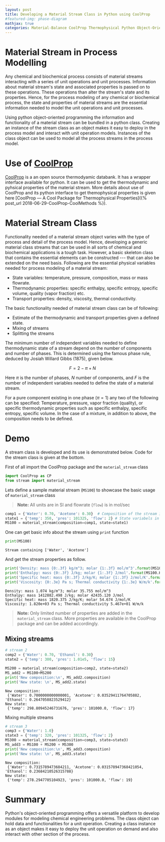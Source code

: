 ```yaml
---
layout: post
title: Developing a Material Stream Class in Python using CoolProp  
#featured-img: phase-diagram
mathjax: true
categories: Material-Balance CoolProp Thermophysical Python Object-Oriented-Programming
---
```


# Material Stream in Process Modelling

Any chemical and biochemical process consists of material streams interacting with a series of unit operations and unit processes. Information about material stream's state and associated properties is passed on to these operations. These operations than alter the stream's state and its properties. Hence, for the process modeling of any chemical or biochemical process, the state and properties of material streams are the essential information needed to model the unit operations and unit processes.

Using python object-oriented programming the information and functionality of a material stream can be bundled in a python class. Creating an instance of the stream class as an object makes it easy to deploy in the process model and interact with unit operation models. Instances of the class object can be used to model all the process streams in the process model.

# Use of [CoolProp](http://www.coolprop.org/index.html)

[CoolProp](http://www.coolprop.org/index.html) is a an open source thermodyamic databank. It has a wrapper interface available for python. It can be used to get the thermodynamic and pyhsical properties of the material stream. More details about use of CoolProp and its python interface to get themophysical properties is given here [CoolProp — A Cool Package for Thermophysical Properties]({% post_url 2018-06-29-CoolProp-CoolMethods %}).

# Material Stream Class

Functionality needed of a material stream object varies with the type of process and detail of the process model. Hence, developing a generic material class streams that can be used in all sorts of chemical and biochemical applications is a tough task. However, a basic skeleton class that contains the essential elements can be constructed --- that can also be extended on the need basis. Following are the essential physical variables needed for process modeling of a material stream:

- State variables: temperature, pressure, composition, mass or mass flowrate.
- Thermodynamic properties: specific enthalpy, specific entropy, specific volume, quality (vapor fraction) etc.
- Transport properties: density, viscosity, thermal conductivity.

The basic functionality needed of material stream class can be of following:

- Estimate of the thermodynamic and transport properties given a defined state.
- Mixing of streams
- Splitting the streams


The minimum number of independent variables needed to define thermodynamic state of a stream depend on the number of components and number of phases. This is determined using the famous phase rule, deduced by Josiah Willard Gibbs (1875), given below.  

$$
F = 2 - \pi + N
$$

Here $\pi$ is the number of phases, $N$ number of components, and $F$ is the number of independent variables needed to define the state of a material stream. 

For a pure component existing in one phase ($\pi  = 1$) any two of the following can be specified: Temperature, pressure, vapor fraction (quality), or specific thermodynamic properties such as specific enthalpy, specific entropy, specific volume. In the case of a mixture, in addition to above, the composition needs to be defined.

# Demo
A stream class is developed and its use is demonstrated below. Code for the stream class is given at the bottom.

First of all import the CoolProp package and the `material_stream` class


```python
import CoolProp as CP
from stream import material_stream
```

Lets define a sample material stream (`MS100`) to showcase the basic usage of `material_stream` class

> **Note:** All units are in SI and flowrate (`flow`) is in mol/sec


```python
comp1 = {'Water': 0.70, 'Acetone': 0.30}  # Composition of the stream in mole fraction
state1 = {'temp': 350, 'pres': 101325, 'flow': 2} # State variabels in K, pa, and mol/sec respectively 
MS100 = material_stream(composition=comp1, state=state1)
```

One can get basic info about the stream using `print` function


```python
print(MS100)
```

    Stream containing ['Water', 'Acetone']
    

And get the stream properties as follow.


```python
print('Density: mass {0:.3f} kg/m^3; molar {1:.3f} mol/m^3'.format(MS100.Dmass, MS100.Dmolar))
print('Enthalpy: mass {0:.3f} J/kg; molar {1:.3f} J/mol'.format(MS100.Hmass, MS100.Hmolar))
print('Specific heat: mass {0:.3f} J/kg/K; molar {1:.3f} J/mol/K'.format(MS100.Cpmass, MS100.Cpmolar))
print('Viscosity: {0:.3e} Pa s; Thermal conductivity {1:.3e} W/m/k'.format(MS100.Cpmass, MS100.Cpmolar))
```

    Density: mass 1.074 kg/m^3; molar 35.755 mol/m^3
    Enthalpy: mass 1412882.498 J/kg; molar 42435.120 J/mol
    Specific heat: mass 1820.375 J/kg/K; molar 54.674 J/mol/K
    Viscosity: 1.820e+03 Pa s; Thermal conductivity 5.467e+01 W/m/k
    

> **Note:** Only limited number of properties are added in the `material_stream` class. More properties are available in the CoolProp package and can be added accordingly.

## Mixing streams


```python
# stream 2
comp2 = {'Water': 0.70, 'Ethanol': 0.30}
state2 = {'temp': 300, 'pres': 1.01e5, 'flow': 15}

MS200 = material_stream(composition=comp2, state=state2)
MS_add2 = MS100+MS200
print('New composition:\n', MS_add2.composition)
print('New state: \n', MS_add2.state)
```

    New composition:
     {'Water': 0.7000000000000001, 'Acetone': 0.03529411764705882, 'Ethanol': 0.2647058823529412}
    New state: 
     {'temp': 298.80945246731676, 'pres': 101000.0, 'flow': 17}
    

Mixing multiple streams


```python
# stream 3
comp3 = {'Water': 1.0}
state3 = {'temp': 320, 'pres': 101325, 'flow': 2}
MS300 = material_stream(composition=comp3, state=state3)
MS_add3 = MS100 + MS200 + MS300
print('New composition:\n', MS_add3.composition)
print('New state: \n', MS_add3.state)
```

    New composition:
     {'Water': 0.7315789473684211, 'Acetone': 0.031578947368421054, 'Ethanol': 0.23684210526315788}
    New state: 
     {'temp': 278.2947705104923, 'pres': 101000.0, 'flow': 19}
    

# Summary

Python's object-oriented programming offers a versatile platform to develop modules for modeling chemical engineering problems. The class object can hold data and functionalities for a unit operation. Creating a class instance as an object makes it easy to deploy the unit operation on demand and also interact with other section of the process.
